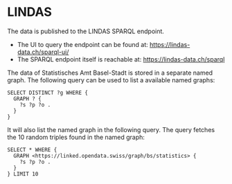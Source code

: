 # LINDAS

The data is published to the LINDAS SPARQL endpoint.

- The UI to query the endpoint can be found at: https://lindas-data.ch/sparql-ui/
- The SPARQL endpoint itself is reachable at: https://lindas-data.ch/sparql

The data of Statistisches Amt Basel-Stadt is stored in a separate named graph.
The following query can be used to list a available named graphs:

```
SELECT DISTINCT ?g WHERE {
  GRAPH ? {
    ?s ?p ?o .
  }
}
```

It will also list the named graph in the following query.
The query fetches the 10 random triples found in the named graph:

```
SELECT * WHERE {
  GRAPH <https://linked.opendata.swiss/graph/bs/statistics> {
    ?s ?p ?o .
  }
} LIMIT 10
```
